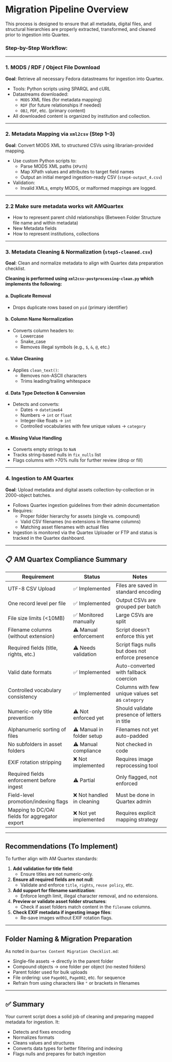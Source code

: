 # Migration Pipeline Overview

This process is designed to ensure that all metadata, digital files, and structural hierarchies are properly extracted, transformed, and cleaned prior to ingestion into Quartex.

### Step-by-Step Workflow:

------

### **1. MODS / RDF / Object File Download**

**Goal**: Retrieve all necessary Fedora datastreams for ingestion into Quartex.

- Tools: Python scripts using SPARQL and cURL
- Datastreams downloaded:
  - `MODS` XML files (for metadata mapping)
  - `RDF` (for future relationships if needed)
  - `OBJ`, `PDF`, etc. (primary content)
- All downloaded content is organized by institution and collection.

------

### **2. Metadata Mapping via `xml2csv` (Step 1–3)**

**Goal**: Convert MODS XML to structured CSVs using librarian-provided mapping.

- Use custom Python scripts to:
  - Parse MODS XML paths (`XPath`)
  - Map XPath values and attributes to target field names
  - Output an initial merged ingestion-ready CSV (`step4-output_4.csv`)
- Validation:
  - Invalid XMLs, empty MODS, or malformed mappings are logged.

------
### 2.2 Make sure metadata works wit AMQuartex
-  How to represent parent child relationships (Between Folder Structure file name and within metadata)
- New Metadata fields
- How to represent institutions, collections
-----
### **3. Metadata Cleaning & Normalization (`step5-cleaned.csv`)**

**Goal**: Clean and normalize metadata to align with Quartex data preparation checklist.

**Cleaning is performed using `xml2csv-postprocessing-clean.py` which implements the following:**

#### **a. Duplicate Removal**

- Drops duplicate rows based on `pid` (primary identifier)

#### **b. Column Name Normalization**

- Converts column headers to:
  - Lowercase
  - Snake_case
  - Removes illegal symbols (e.g., `$`, `&`, `@`, etc.)

#### **c. Value Cleaning**

- Applies `clean_text()`:
  - Removes non-ASCII characters
  - Trims leading/trailing whitespace

#### **d. Data Type Detection & Conversion**

- Detects and converts:
  - Dates → `datetime64`
  - Numbers → `int` or `float`
  - Integer-like floats → `int`
  - Controlled vocabularies with few unique values → `category`

#### **e. Missing Value Handling**

- Converts empty strings to `NaN`
- Tracks string-based nulls in `fix_nulls` list
- Flags columns with >70% nulls for further review (drop or fill)

------

### **4. Ingestion to AM Quartex**

**Goal**: Upload metadata and digital assets collection-by-collection or in 2000-object batches.

- Follows Quartex ingestion guidelines from their admin documentation
- Requires:
  - Proper folder hierarchy for assets (single vs. compound)
  - Valid CSV filenames (no extensions in filename columns)
  - Matching asset filenames with actual files
- Ingestion is monitored via the Quartex Uploader or FTP and status is tracked in the Quartex dashboard.

------

## 📋 AM Quartex Compliance Summary

| Requirement                                    | Status                    | Notes                                            |
| ---------------------------------------------- | ------------------------- | ------------------------------------------------ |
| UTF-8 CSV Upload                               | ✅ Implemented             | Files are saved in standard encoding             |
| One record level per file                      | ✅ Implemented             | Output CSVs are grouped per batch                |
| File size limits (<10MB)                       | ✅ Monitored manually      | Large CSVs are split                             |
| Filename columns (without extension)           | ⚠️ Manual enforcement      | Script doesn't enforce this yet                  |
| Required fields (title, rights, etc.)          | ⚠️ Needs validation        | Script flags nulls but does not enforce presence |
| Valid date formats                             | ✅ Implemented             | Auto-converted with fallback coercion            |
| Controlled vocabulary consistency              | ✅ Implemented             | Columns with few unique values set as `category` |
| Numeric-only title prevention                  | ⚠️ Not enforced yet        | Should validate presence of letters in title     |
| Alphanumeric sorting of files                  | ⚠️ Manual in folder setup  | Filenames not yet auto-padded                    |
| No subfolders in asset folders                 | ⚠️ Manual compliance       | Not checked in code                              |
| EXIF rotation stripping                        | ❌ Not implemented         | Requires image reprocessing tool                 |
| Required fields enforcement before ingest      | ⚠️ Partial                 | Only flagged, not enforced                       |
| Field-level promotion/indexing flags           | ❌ Not handled in cleaning | Must be done in Quartex admin                    |
| Mapping to DC/OAI fields for aggregator export | ❌ Not yet implemented     | Requires explicit mapping strategy               |



------

## Recommendations (To Implement)

To further align with AM Quartex standards:

1. **Add validation for title field**:
   - Ensure titles are not numeric-only.
2. **Ensure all required fields are not null**:
   - Validate and enforce `title`, `rights`, `reuse policy`, etc.
3. **Add support for filename sanitization**:
   - Enforce length limit, illegal character removal, and no extensions.
4. **Preview or validate asset folder structures**:
   - Check if asset folders match content in the `filename` columns.
5. **Check EXIF metadata if ingesting image files**:
   - Re-save images without EXIF rotation flags.

------

## Folder Naming & Migration Preparation

As noted in `Quartex Content Migration Checklist.md`:

- Single-file assets → directly in the parent folder
- Compound objects → one folder per object (no nested folders)
- Parent folder used for bulk uploads
- File ordering: use `Page001`, `Page002`, etc. for sequence
- Refrain from using characters like `"` or brackets in filenames

------

## ✅ Summary

Your current script does a solid job of cleaning and preparing mapped metadata for ingestion. It:

- Detects and fixes encoding
- Normalizes formats
- Cleans values and structures
- Converts data types for better filtering and indexing
- Flags nulls and prepares for batch ingestion
